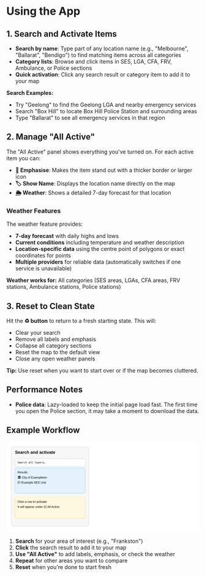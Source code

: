 # Using the App

## 1. Search and Activate Items

- **Search by name**: Type part of any location name (e.g., "Melbourne", "Ballarat", "Bendigo") to find matching items across all categories
- **Category lists**: Browse and click items in SES, LGA, CFA, FRV, Ambulance, or Police sections
- **Quick activation**: Click any search result or category item to add it to your map

**Search Examples:**
- Try "Geelong" to find the Geelong LGA and nearby emergency services
- Search "Box Hill" to locate Box Hill Police Station and surrounding areas
- Type "Ballarat" to see all emergency services in that region

## 2. Manage "All Active"

The "All Active" panel shows everything you've turned on. For each active item you can:

- **📢 Emphasise**: Makes the item stand out with a thicker border or larger icon
- **🏷️ Show Name**: Displays the location name directly on the map
- **🌦️ Weather**: Shows a detailed 7-day forecast for that location

### Weather Features

The weather feature provides:
- **7-day forecast** with daily highs and lows
- **Current conditions** including temperature and weather description
- **Location-specific data** using the centre point of polygons or exact coordinates for points
- **Multiple providers** for reliable data (automatically switches if one service is unavailable)

**Weather works for:** All categories (SES areas, LGAs, CFA areas, FRV stations, Ambulance stations, Police stations)

## 3. Reset to Clean State

Hit the **♻️ button** to return to a fresh starting state. This will:
- Clear your search
- Remove all labels and emphasis
- Collapse all category sections
- Reset the map to the default view
- Close any open weather panels

**Tip:** Use reset when you want to start over or if the map becomes cluttered.

## Performance Notes

- **Police data**: Lazy-loaded to keep the initial page load fast. The first time you open the Police section, it may take a moment to download the data.

## Example Workflow

![Searching and activating a layer](docs/assets/search-activate.svg)

1. **Search** for your area of interest (e.g., "Frankston")
2. **Click** the search result to add it to your map
3. **Use "All Active"** to add labels, emphasis, or check the weather
4. **Repeat** for other areas you want to compare
5. **Reset** when you're done to start fresh
